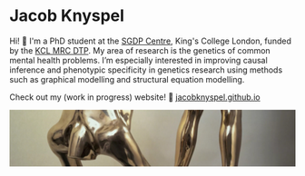 # Jacob Knyspel

Hi! 👋 I'm a PhD student at the [SGDP Centre](https://www.kcl.ac.uk/sgdp), King's College London, funded by the [KCL MRC DTP](https://kcl-mrcdtp.com/). My area of research is the genetics of common mental health problems. I’m especially interested in improving causal inference and phenotypic specificity in genetics research using methods such as graphical modelling and structural equation modelling.

Check out my (work in progress) website! 🔗 [jacobknyspel.github.io](https://jacobknyspel.github.io/)

![Louise Bourgeois, 1993, Arch of Hysteria](statue.jpg)

<!--
**jacobknyspel/jacobknyspel** is a ✨ _special_ ✨ repository because its `README.md` (this file) appears on your GitHub profile.

Here are some ideas to get you started:

- 🔭 I’m currently working on ...
- 🌱 I’m currently learning ...
- 👯 I’m looking to collaborate on ...
- 🤔 I’m looking for help with ...
- 💬 Ask me about ...
- 📫 How to reach me: ...
- 😄 Pronouns: ...
- ⚡ Fun fact: ...
-->
